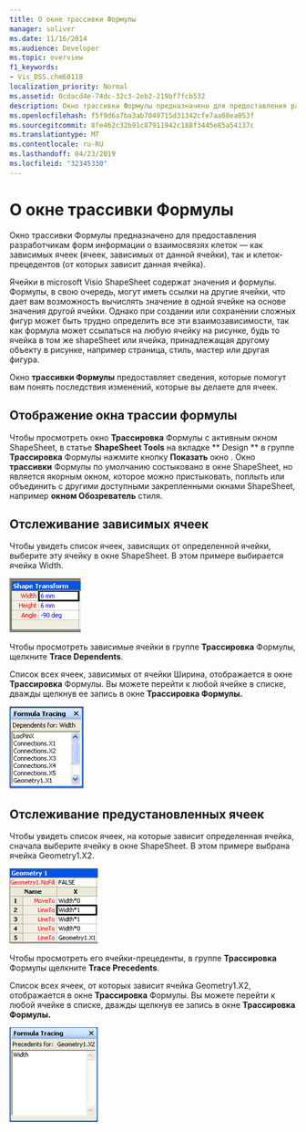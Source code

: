 ```yaml
---
title: О окне трассивки Формулы
manager: soliver
ms.date: 11/16/2014
ms.audience: Developer
ms.topic: overview
f1_keywords:
- Vis_DSS.chm60118
localization_priority: Normal
ms.assetid: 0cdacd4e-74dc-32c3-2eb2-219bf7fcb532
description: Окно трассивки Формулы предназначено для предоставления разработчикам форм информации о взаимосвязях клеток — как зависимых ячеек (ячеек, зависимых от данной ячейки), так и клеток-прецедентов (от которых зависит данная ячейка).
ms.openlocfilehash: f5f9d6a7ba3ab7049715d31342cfe7aa68ea053f
ms.sourcegitcommit: 8fe462c32b91c87911942c188f3445e85a54137c
ms.translationtype: MT
ms.contentlocale: ru-RU
ms.lasthandoff: 04/23/2019
ms.locfileid: "32345330"
---
```

# <a name="about-the-formula-tracing-window"></a>О окне трассивки Формулы

Окно  трассивки Формулы предназначено для предоставления разработчикам форм информации о взаимосвязях клеток — как зависимых ячеек (ячеек, зависимых от данной ячейки), так и клеток-прецедентов (от которых зависит данная ячейка). 
  
Ячейки в microsoft Visio ShapeSheet содержат значения и формулы. Формулы, в свою очередь, могут иметь ссылки на другие ячейки, что дает вам возможность вычислять значение в одной ячейке на основе значения другой ячейки. Однако при создании или сохранении сложных фигур может быть трудно определить все эти взаимозависимости, так как формула может ссылаться на любую ячейку на рисунке, будь то ячейка в том же shapeSheet или ячейка, принадлежащая другому объекту в рисунке, например страница, стиль, мастер или другая фигура. 
  
Окно **трассивки Формулы** предоставляет сведения, которые помогут вам понять последствия изменений, которые вы делаете для ячеек. 
  
## <a name="displaying-the-formula-tracing-window"></a>Отображение окна трассии формулы

Чтобы просмотреть окно **Трассировка** Формулы с активным окном ShapeSheet, в статье **ShapeSheet Tools** на вкладке ** Design ** в группе **Трассировка** Формулы нажмите кнопку **Показать** окно . Окно **трассивки** Формулы по умолчанию состыковано в окне ShapeSheet, но является якорным окном, которое можно пристыковать, поплыть или объединить с другими доступными закрепленными окнами ShapeSheet, например **окном Обозреватель** стиля. 
  
## <a name="tracing-dependent-cells"></a>Отслеживание зависимых ячеек

Чтобы увидеть список ячеек, зависящих от определенной ячейки, выберите эту ячейку в окне ShapeSheet. В этом примере выбирается ячейка Width. 
  
![Выбрана ячейка Ширина](media/ShapeSheetDependents_UI_01_ZA01039814.gif)
  
Чтобы просмотреть зависимые ячейки в группе **Трассировка** Формулы, щелкните **Trace Dependents**.
  
Список всех ячеек, зависимых от ячейки Ширина, отображается в окне **Трассировка** Формулы. Вы можете перейти к любой ячейке в списке, дважды щелкнув ее запись в окне **Трассировка Формулы.** 
  
![Все ячейки с зависимостью от ячейки Ширина отображаются в окне Трассировка Формулы](media/ShapeSheetDependents_UI_02_ZA01039815.gif)
  
## <a name="tracing-precendent-cells"></a>Отслеживание предустановленных ячеек

Чтобы увидеть список ячеек, на которые зависит определенная ячейка, сначала выберите ячейку в окне ShapeSheet. В этом примере выбрана ячейка Geometry1.X2. 
  
![Выбрана ячейка Geometry1.X2](media/ShapeSheetPrecedents_UI_01_ZA01039817.gif)
  
Чтобы просмотреть его ячейки-прецеденты, в группе **Трассировка** Формулы щелкните **Trace Precedents**.
  
Список всех ячеек, от которых зависит ячейка Geometry1.X2, отображается в окне **Трассировка** Формулы. Вы можете перейти к любой ячейке в списке, дважды щелкнув ее запись в окне **Трассировка Формулы.** 
  
![Все ячейки, от которых зависит ячейка Geometry1.X2, отображаются в окне Трассировка Формулы](media/ShapeSheetPrecedents_UI_02_ZA01039818.gif)
  

